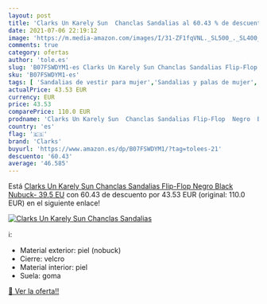 ```yaml
---
layout: post
title: 'Clarks Un Karely Sun  Chanclas Sandalias al 60.43 % de descuento'
date: 2021-07-06 22:19:12
image: 'https://m.media-amazon.com/images/I/31-ZF1fqVNL._SL500_._SL400_.jpg'
comments: true
category: ofertas
author: 'tole.es'
slug: 'B07FSWDYM1-es Clarks Un Karely Sun Chanclas Sandalias Flip-Flop Negro...'
sku: 'B07FSWDYM1-es'
tags: [ 'Sandalias de vestir para mujer','Sandalias y palas de mujer','Zapatos','Zapatos para mujer','Zapatos y complementos','chanclas','clarks', ]
actualPrice: 43.53 EUR
currency: EUR
price: 43.53
comparePrice: 110.0 EUR
prodname: 'Clarks Un Karely Sun  Chanclas Sandalias Flip-Flop  Negro  Black Nubuck-   39.5 EU'
country: 'es'
flag: '🇪🇸'
brand: 'Clarks'
buyurl: 'https://www.amazon.es/dp/B07FSWDYM1/?tag=tolees-21'
descuento: '60.43'
average: '46.585'
---
```


Está [Clarks Un Karely Sun  Chanclas Sandalias Flip-Flop  Negro  Black Nubuck-   39.5 EU](https://www.amazon.es/dp/B07FSWDYM1/?tag=tolees-21) con 60.43 de descuento por 43.53 EUR (original: 110.0 EUR) en el siguiente enlace!

[![Clarks Un Karely Sun  Chanclas Sandalias](https://m.media-amazon.com/images/I/31-ZF1fqVNL._SL500_._SL400_.jpg)](https://www.amazon.es/dp/B07FSWDYM1/?tag=tolees-21)

ℹ️:

- Material exterior: piel (nobuck)
- Cierre: velcro
- Material interior: piel
- Suela: goma

[🛒 Ver la oferta!!](https://www.amazon.es/dp/B07FSWDYM1/?tag=tolees-21)
